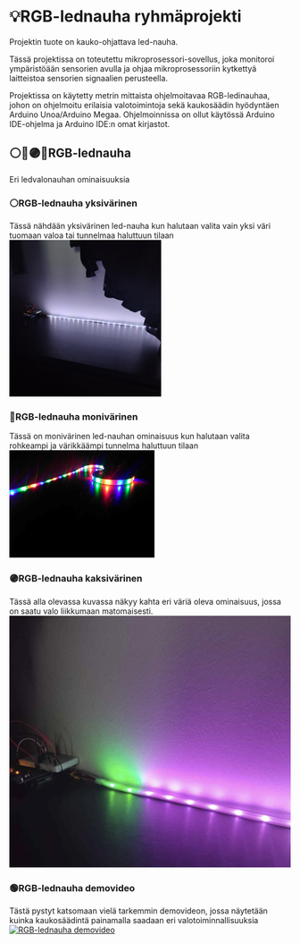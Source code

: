 # 💡RGB-lednauha ryhmäprojekti

Projektin tuote on kauko-ohjattava led-nauha.

Tässä projektissa on toteutettu mikroprosessori-sovellus, joka monitoroi ympäristöään sensorien avulla ja ohjaa mikroprosessoriin kytkettyä laitteistoa sensorien signaalien perusteella.

Projektissa on käytetty metrin mittaista ohjelmoitavaa RGB-ledinauhaa, johon on ohjelmoitu erilaisia valotoimintoja sekä kaukosäädin hyödyntäen Arduino Unoa/Arduino Megaa. Ohjelmoinnissa on ollut käytössä Arduino IDE-ohjelma ja Arduino IDE:n omat kirjastot. 




## ⚪🔴🟣🔵RGB-lednauha
Eri ledvalonauhan ominaisuuksia

### ⚪RGB-lednauha yksivärinen
Tässä nähdään yksivärinen led-nauha kun halutaan valita vain yksi väri tuomaan valoa tai tunnelmaa haluttuun tilaan
![RGB-lednauha yksivärinen](https://github.com/TaruPe/Led-valonauha/blob/main/Img/RGBvalk.png)

### 🔵RGB-lednauha monivärinen
Tässä on monivärinen led-nauhan ominaisuus kun halutaan valita rohkeampi ja värikkäämpi tunnelma haluttuun tilaan
![RGB-lednauha monivärinen](https://github.com/TaruPe/Led-valonauha/blob/main/Img/RGBmoni.png)

### 🟣RGB-lednauha kaksivärinen
Tässä alla olevassa kuvassa näkyy kahta eri väriä oleva ominaisuus, jossa on saatu valo liikkumaan matomaisesti.
![RGB-lednauha kaksivärinen](https://github.com/TaruPe/Led-valonauha/blob/main/Img/RGBled.png)

### 🟢RGB-lednauha demovideo
Tästä pystyt katsomaan vielä tarkemmin demovideon, jossa näytetään kuinka kaukosäädintä painamalla saadaan eri valotoiminnallisuuksia
[![RGB-lednauha demovideo](https://youtube.com/shorts/EofRBfIiMEs?feature=share)](https://youtube.com/shorts/EofRBfIiMEs?feature=share)




